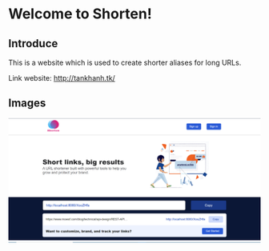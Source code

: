 # Welcome to Shorten!

## Introduce
This is a website which is used to create shorter aliases for long URLs.

Link website: http://tankhanh.tk/

## Images
![This is home page image](src/main/resources/static/img/homepage.png)
